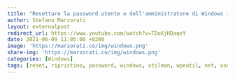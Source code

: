 ```yaml
---
title: "Resettare la password utente o dell'amministratore di Windows 10"
author: Stefano Marzorati
layout: externalpost
redirect_url: https://www.youtube.com/watch?v=TDuXjHDaqeY
date: 2021-06-09 11:05:00 +0200
image: 'https://marzorati.co/img/windows.png'
share-img: 'https://marzorati.co/img/windows.png'
categories: [Windows]
tags: [reset, ripristino, password, windows, utilman, wpeutil, net, user]
---
```

